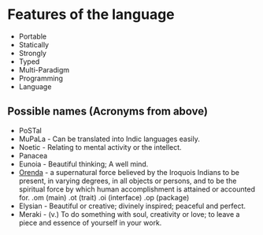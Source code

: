 # Features of the language

* Portable
* Statically
* Strongly
* Typed
* Multi-Paradigm
* Programming
* Language

## Possible names (Acronyms from above)

* PoSTal
* MuPaLa - Can be translated into Indic languages easily.
* Noetic - Relating to mental activity or the intellect.
* Panacea
* Eunoia - Beautiful thinking; A well mind.
* [Orenda](https://www.dictionary.com/browse/orenda) - a supernatural force believed by the Iroquois Indians to be
present, in varying degrees, in all objects or persons, and to be the spiritual force by which human accomplishment
is attained or accounted for. .om (main) .ot (trait) .oi (interface) .op (package)
* Elysian - Beautiful or creative; divinely inspired; peaceful and perfect.
* Meraki - (v.) To do something with soul, creativity or love; to leave a piece and essence of yourself in your work.
